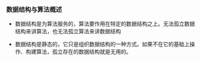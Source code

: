 ### 数据结构与算法概述

* 数据结构是为算法服务的，算法要作用在特定的数据结构之上。无法孤立数据结构来讲算法，也无法孤立算法来讲数据结构

* 数据结构是静态的，它只是组织数据结构的一种方式。如果不在它的基础上操作、构建算法，孤立存在的数据结构就是无用的。
